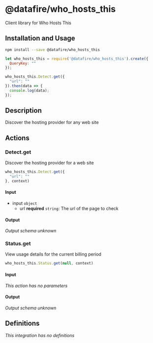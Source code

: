 # @datafire/who_hosts_this

Client library for Who Hosts This

## Installation and Usage
```bash
npm install --save @datafire/who_hosts_this
```
```js
let who_hosts_this = require('@datafire/who_hosts_this').create({
  QueryKey: ""
});

who_hosts_this.Detect.get({
  "url": ""
}).then(data => {
  console.log(data);
});
```

## Description

Discover the hosting provider for any web site

## Actions

### Detect.get
Discover the hosting provider for a web site


```js
who_hosts_this.Detect.get({
  "url": ""
}, context)
```

#### Input
* input `object`
  * url **required** `string`: The url of the page to check

#### Output
*Output schema unknown*

### Status.get
View usage details for the current billing period


```js
who_hosts_this.Status.get(null, context)
```

#### Input
*This action has no parameters*

#### Output
*Output schema unknown*



## Definitions

*This integration has no definitions*
